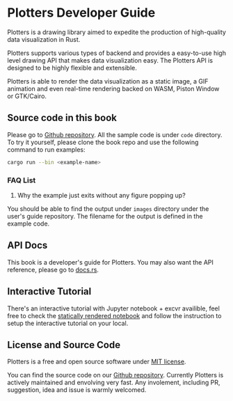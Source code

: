 # Plotters Developer Guide

Plotters is a drawing library aimed to expedite the production of high-quality data visualization in Rust.

Plotters supports various types of backend and provides a easy-to-use high level drawing API that
makes data visualization easy. The Plotters API is designed to be highly flexible and extensible.

Plotters is able to render the data visualization as a static image, a GIF animation and even real-time rendering
backed on WASM, Piston Window or GTK/Cairo. 

## Source code in this book

Please go to [Github repository](https://github.com/plotters-rs/guide). All the sample code is under `code`
directory. 
To try it yourself, please clone the book repo and use the following command to run examples:

```bash
cargo run --bin <example-name>
```

### FAQ List

1. Why the example just exits without any figure popping up?

You should be able to find the output under `images` directory under the user's guide repository. 
The filename for the output is defined in the example code.

## API Docs

This book is a developer's guide for Plotters. You may also want the API reference, please go to [docs.rs](https://docs.rs/plotters).

## Interactive Tutorial

There's an interactive tutorial with Jupyter notebook + excvr availible, feel free to check the [statically rendered notebook](https://plotters-rs.github.io/plotters-doc-data/evcxr-jupyter-integration.html)
and follow the instruction to setup the interactive tutorial on your local.

## License and Source Code

Plotters is a free and open source software under [MIT license](https://github.com/38/plotters/blob/master/LICENSE). 

You can find the source code on our [Github repository](https://github.com/38/plotters). 
Currently Plotters is actively maintained and envolving very fast. Any involement, 
including PR, suggestion, idea and issue is warmly welcomed.
